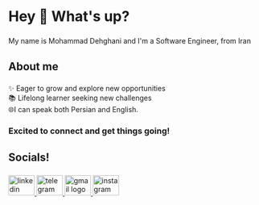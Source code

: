 <h1 align="left">Hey 👋 What's up?</h1>

###

<p align="left">My name is Mohammad Dehghani and I'm a Software Engineer, from Iran</p>

###

<h2 align="left">About me</h2>

###

<p align="left">✨ Eager to grow and explore new opportunities<br>📚 Lifelong learner seeking new challenges<br>🌐I can speak both Persian and English.</p>

###

<h3 align="left">Excited to connect and get things going!</h3>

###

<h2 align="left">Socials!</h2>

###

<div align="left">
  <a href="https://www.linkedin.com/in/dehqanimohammad/" target="_blank">
    <img src="https://raw.githubusercontent.com/maurodesouza/profile-readme-generator/master/src/assets/icons/social/linkedin/default.svg" width="52" height="40" alt="linkedin logo"  />
  </a>
  <a href="https://t.me/thatsaboutmoh" target="_blank">
    <img src="https://raw.githubusercontent.com/maurodesouza/profile-readme-generator/master/src/assets/icons/social/telegram/default.svg" width="52" height="40" alt="telegram logo"  />
  </a>
  <a href="mailto:dehqaniimohamad@gmail.com" target="_blank">
    <img src="https://raw.githubusercontent.com/maurodesouza/profile-readme-generator/master/src/assets/icons/social/gmail/default.svg" width="52" height="40" alt="gmail logo"  />
  </a>
  <a href="https://www.instagram.com/mohammad.4real?igsh=MTZ5NDN3Yzk1dmViaw%3D%3D&utm_source=qr" target="_blank">
    <img src="https://raw.githubusercontent.com/maurodesouza/profile-readme-generator/master/src/assets/icons/social/instagram/default.svg" width="52" height="40" alt="instagram logo"  />
  </a>
</div>

###
